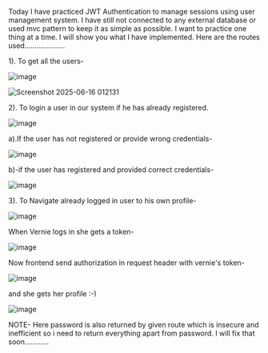Today I have practiced JWT Authentication to manage sessions using user management system. I have still not connected to any external database or used mvc pattern to keep it as simple as possible. I want to practice one thing at a time.
I will show you what I have implemented. Here are the routes used....................

1). To get all the users-

![image](https://github.com/user-attachments/assets/28fcd392-c91c-41d9-b2ef-ed6781783589)

![Screenshot 2025-06-16 012131](https://github.com/user-attachments/assets/5ee45867-2a60-4db5-9a7b-240ffcc9f29f)

2). To login a user in our system if he has already registered.

![image](https://github.com/user-attachments/assets/34650d57-80e8-47c3-a778-dd09ed9f7006)


  a).If the user has not registered or provide wrong credentials-
  
![image](https://github.com/user-attachments/assets/6f689a44-b8cd-4c5d-9c5b-c9531049e7d4)

    

  b)-if the user has registered and provided correct credentials-
  
![image](https://github.com/user-attachments/assets/5fdf8f5a-6945-46da-b226-cf7c0cb9ecec)


3). To Navigate already logged in user to his own profile-

  ![image](https://github.com/user-attachments/assets/b2e80e58-4437-4e5a-b632-f226c42b515a)

  When Vernie logs in she gets a token-
  
  ![image](https://github.com/user-attachments/assets/8e2870bf-6461-4c1e-b16a-6b4e1a91867a)

  Now frontend send authorization in request header with vernie's token-
  
  ![image](https://github.com/user-attachments/assets/7e049b37-0b6c-4fe9-b5f6-03d37bc3653d)

  and she gets her profile :-)
  
  ![image](https://github.com/user-attachments/assets/64ba9087-2450-4f68-9b49-e8906eb1db5c)


NOTE- Here password is also returned by given route which is insecure and inefficient so i need to return everything apart from password. I will fix that soon............
